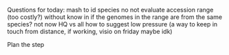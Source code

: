 Questions for today:
mash to id species no not
evaluate accession range (too costly?) without know in if the genomes in the range are from the same species? not now
HQ vs all
how to suggest low pressure
(a way to keep in touch from distance, if working, visio on friday maybe idk)

Plan the step 